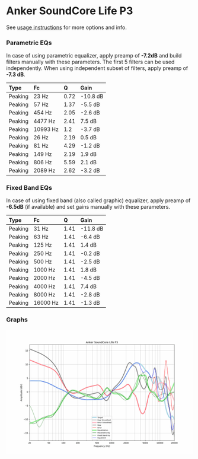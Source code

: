 # Anker SoundCore Life P3
See [usage instructions](https://github.com/jaakkopasanen/AutoEq#usage) for more options and info.

### Parametric EQs
In case of using parametric equalizer, apply preamp of **-7.2dB** and build filters manually
with these parameters. The first 5 filters can be used independently.
When using independent subset of filters, apply preamp of **-7.3 dB**.

| Type    | Fc       |    Q | Gain     |
|:--------|:---------|:-----|:---------|
| Peaking | 23 Hz    | 0.72 | -10.8 dB |
| Peaking | 57 Hz    | 1.37 | -5.5 dB  |
| Peaking | 454 Hz   | 2.05 | -2.6 dB  |
| Peaking | 4477 Hz  | 2.41 | 7.5 dB   |
| Peaking | 10993 Hz | 1.2  | -3.7 dB  |
| Peaking | 26 Hz    | 2.19 | 0.5 dB   |
| Peaking | 81 Hz    | 4.29 | -1.2 dB  |
| Peaking | 149 Hz   | 2.19 | 1.9 dB   |
| Peaking | 806 Hz   | 5.59 | 2.1 dB   |
| Peaking | 2089 Hz  | 2.62 | -3.2 dB  |

### Fixed Band EQs
In case of using fixed band (also called graphic) equalizer, apply preamp of **-6.5dB**
(if available) and set gains manually with these parameters.

| Type    | Fc       |    Q | Gain     |
|:--------|:---------|:-----|:---------|
| Peaking | 31 Hz    | 1.41 | -11.8 dB |
| Peaking | 63 Hz    | 1.41 | -6.4 dB  |
| Peaking | 125 Hz   | 1.41 | 1.4 dB   |
| Peaking | 250 Hz   | 1.41 | -0.2 dB  |
| Peaking | 500 Hz   | 1.41 | -2.5 dB  |
| Peaking | 1000 Hz  | 1.41 | 1.8 dB   |
| Peaking | 2000 Hz  | 1.41 | -4.5 dB  |
| Peaking | 4000 Hz  | 1.41 | 7.4 dB   |
| Peaking | 8000 Hz  | 1.41 | -2.8 dB  |
| Peaking | 16000 Hz | 1.41 | -1.3 dB  |

### Graphs
![](./Anker%20SoundCore%20Life%20P3.png)